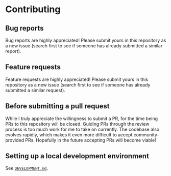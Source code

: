 # Contributing

## Bug reports

Bug reports are highly appreciated! Please submit yours in this repository as a new issue (search first to see if someone has already submitted a similar report).

## Feature requests

Feature requests are highly appreciated! Please submit yours in this repository as a new issue (search first to see if someone has already submitted a similar request).

## Before submitting a pull request

While I truly appreciate the willingness to submit a PR, for the time being PRs to this repository will be closed. Guiding PRs through the review process is too much work for me to take on currently. The codebase also evolves rapidly, which makes it even more difficult to accept community-provided PRs. Hopefully in the future accepting PRs will become viable!

## Setting up a local development environment

See [`DEVELOPMENT.md`](DEVELOPMENT.md).
